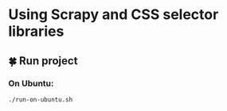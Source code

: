 # Using Scrapy and CSS selector libraries

## :four_leaf_clover: Run project
### On Ubuntu:
`./run-on-ubuntu.sh`
